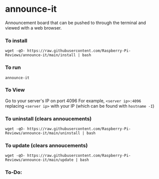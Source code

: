 # announce-it
Announcement board that can be pushed to through the terminal and viewed with a web browser.

### To install
`wget -qO- https://raw.githubusercontent.com/Raspberry-Pi-Reviews/announce-it/main/install | bash`

### To run
`announce-it`

### To View
Go to your server's IP on port 4096
For example, `<server ip>:4096` replacing `<server ip>` with your IP (which can be found with `hostname -I`)

### To uninstall (clears annoucements)
`wget -qO- https://raw.githubusercontent.com/Raspberry-Pi-Reviews/announce-it/main/uninstall | bash`


### To update (clears annoucements)
`wget -qO- https://raw.githubusercontent.com/Raspberry-Pi-Reviews/announce-it/main/update | bash`

### To-Do:  

